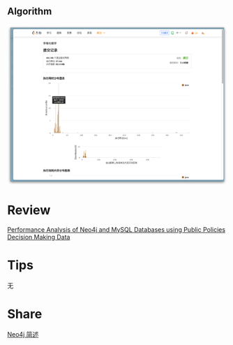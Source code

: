 ## Algorithm
![yueqingming-2023-03-11-lc.png](../../images/temp/yueqingming-2023-03-11-lc.png)

# Review

[Performance Analysis of Neo4j and MySQL Databases using Public Policies Decision Making Data](https://www.researchgate.net/publication/346577166_Performance_Analysis_of_Neo4j_and_MySQL_Databases_using_Public_Policies_Decision_Making_Data)


# Tips
无

# Share
[Neo4j 简述](https://www.notion.so/qingming/Neo4j-9761af3dba574988bd90d2ebf31a184f?pvs=4)